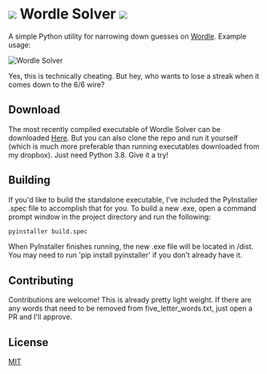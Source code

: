 #  ![](https://i.ibb.co/NWk7fRN/wordle-icon.png) Wordle Solver ![](https://i.ibb.co/NWk7fRN/wordle-icon.png)
A simple Python utility for narrowing down guesses on [Wordle](https://www.powerlanguage.co.uk/wordle/). Example usage:

![Wordle Solver](https://i.ibb.co/TvNK2Xj/Solver.gif)

Yes, this is technically cheating. But hey, who wants to lose a streak when it comes down to the 6/6 wire?

## Download

The most recently compiled executable of Wordle Solver can be downloaded [Here](https://www.dropbox.com/s/w5usg869ta8uk06/Wordle%20Solver.exe?dl=0). But you can also clone the repo and run it yourself (which is much more preferable than running executables downloaded from my dropbox). Just need Python 3.8. Give it a try!

## Building

If you'd like to build the standalone executable, I've included the PyInstaller .spec file to accomplish that for you. To build a new .exe, open a command prompt window in the project directory and run the following:

```python
pyinstaller build.spec
```
When PyInstaller finishes running, the new .exe file will be located in /dist. You may need to run 'pip install pyinstaller' if you don't already have it.


## Contributing
Contributions are welcome! This is already pretty light weight. If there are any words that need to be removed from five_letter_words.txt, just open a PR and I'll approve.

## License
[MIT](https://choosealicense.com/licenses/mit/)
